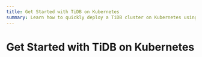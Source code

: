 ```yaml
---
title: Get Started with TiDB on Kubernetes
summary: Learn how to quickly deploy a TiDB cluster on Kubernetes using TiDB Operator.
---
```


# Get Started with TiDB on Kubernetes
